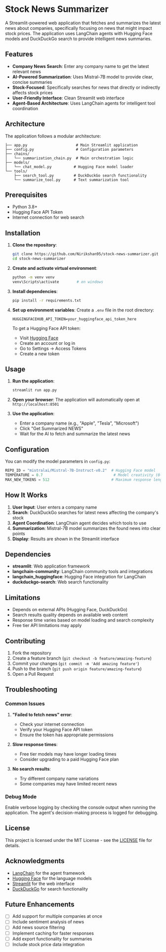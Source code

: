 # Stock News Summarizer

A Streamlit-powered web application that fetches and summarizes the latest news about companies, specifically focusing on news that might impact stock prices. The application uses LangChain agents with Hugging Face models and DuckDuckGo search to provide intelligent news summaries.

## Features

- **Company News Search**: Enter any company name to get the latest relevant news
- **AI-Powered Summarization**: Uses Mistral-7B model to provide clear, concise summaries
- **Stock-Focused**: Specifically searches for news that directly or indirectly affects stock prices
- **User-Friendly Interface**: Clean Streamlit web interface
- **Agent-Based Architecture**: Uses LangChain agents for intelligent tool coordination

## Architecture

The application follows a modular architecture:

```
├── app.py                      # Main Streamlit application
├── config.py                   # Configuration parameters
├── chains/
│   └── summarization_chain.py  # Main orchestration logic
├── models/
│   └── chat_model.py          # Hugging Face model loader
└── tools/
    ├── search_tool.py         # DuckDuckGo search functionality
    └── summarize_tool.py      # Text summarization tool
```

## Prerequisites

- Python 3.8+
- Hugging Face API Token
- Internet connection for web search

## Installation

1. **Clone the repository**:
   ```bash
   git clone https://github.com/Nirikshan95/stock-news-summarizer.git
   cd stock-news-summarizer
   ```

2. **Create and activate virtual environment**:
   ```bash
   python -m venv venv
   venv\Scripts\activate        # on windows
   ```

3. **Install dependencies**:
   ```bash
   pip install -r requirements.txt
   ```

4. **Set up environment variables**:
   Create a `.env` file in the root directory:
   ```env
   HUGGINGFACEHUB_API_TOKEN=your_huggingface_api_token_here
   ```

   To get a Hugging Face API token:
   - Visit [Hugging Face](https://huggingface.co/)
   - Create an account or log in
   - Go to Settings → Access Tokens
   - Create a new token

## Usage

1. **Run the application**:
   ```bash
   streamlit run app.py
   ```

2. **Open your browser**:
   The application will automatically open at `http://localhost:8501`

3. **Use the application**:
   - Enter a company name (e.g., "Apple", "Tesla", "Microsoft")
   - Click "Get Summarized NEWS"
   - Wait for the AI to fetch and summarize the latest news

## Configuration

You can modify the model parameters in `config.py`:

```python
REPO_ID = "mistralai/Mistral-7B-Instruct-v0.2"  # Hugging Face model
TEMPERATURE = 0.7                                # Model creativity (0-1)
MAX_NEW_TOKENS = 512                            # Maximum response length
```

## How It Works

1. **User Input**: User enters a company name
2. **Search**: DuckDuckGo searches for latest news affecting the company's stock
3. **Agent Coordination**: LangChain agent decides which tools to use
4. **Summarization**: Mistral-7B model summarizes the found news into clear points
5. **Display**: Results are shown in the Streamlit interface

## Dependencies

- **streamlit**: Web application framework
- **langchain-community**: LangChain community tools and integrations
- **langchain_huggingface**: Hugging Face integration for LangChain
- **duckduckgo-search**: Web search functionality


## Limitations

- Depends on external APIs (Hugging Face, DuckDuckGo)
- Search results quality depends on available web content
- Response time varies based on model loading and search complexity
- Free tier API limitations may apply

## Contributing

1. Fork the repository
2. Create a feature branch (`git checkout -b feature/amazing-feature`)
3. Commit your changes (`git commit -m 'Add amazing feature'`)
4. Push to the branch (`git push origin feature/amazing-feature`)
5. Open a Pull Request

## Troubleshooting

### Common Issues

1. **"Failed to fetch news" error**:
   - Check your internet connection
   - Verify your Hugging Face API token
   - Ensure the token has appropriate permissions

2. **Slow response times**:
   - Free tier models may have longer loading times
   - Consider upgrading to a paid Hugging Face plan

3. **No search results**:
   - Try different company name variations
   - Some companies may have limited recent news

### Debug Mode

Enable verbose logging by checking the console output when running the application. The agent's decision-making process is logged for debugging.

## License

This project is licensed under the MIT License - see the [LICENSE](LICENSE) file for details.

## Acknowledgments

- [LangChain](https://langchain.com/) for the agent framework
- [Hugging Face](https://huggingface.co/) for the language models
- [Streamlit](https://streamlit.io/) for the web interface
- [DuckDuckGo](https://duckduckgo.com/) for search functionality

## Future Enhancements

- [ ] Add support for multiple companies at once
- [ ] Include sentiment analysis of news
- [ ] Add news source filtering
- [ ] Implement caching for faster responses
- [ ] Add export functionality for summaries
- [ ] Include stock price data integration